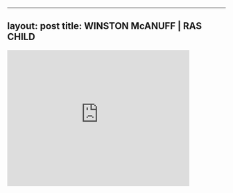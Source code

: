 

---
layout: post
title: WINSTON McANUFF | RAS CHILD
---


<iframe width="420" height="315" src="http://www.youtube.com/embed/XqBbcPwEIYQ" frameborder="0" allowfullscreen></iframe>

